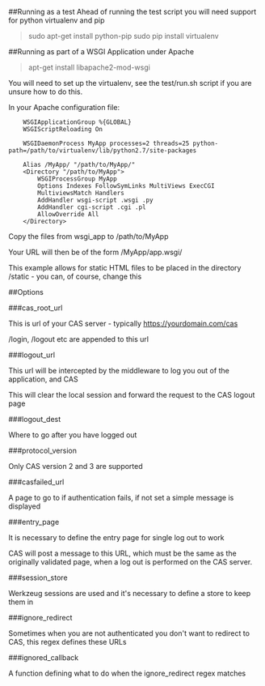 
##Running as a test
Ahead of running the test script you will need support for python virtualenv and pip

> sudo apt-get install python-pip
> sudo pip install virtualenv

##Running as part of a WSGI Application under Apache

> apt-get install libapache2-mod-wsgi

You will need to set up the virtualenv, see the test/run.sh script if you are unsure how to do this.

In your Apache configuration file:

```
    WSGIApplicationGroup %{GLOBAL}
    WSGIScriptReloading On

    WSGIDaemonProcess MyApp processes=2 threads=25 python-path=/path/to/virtualenv/lib/python2.7/site-packages

    Alias /MyApp/ "/path/to/MyApp/"
    <Directory "/path/to/MyApp">
        WSGIProcessGroup MyApp
        Options Indexes FollowSymLinks MultiViews ExecCGI
        MultiviewsMatch Handlers
        AddHandler wsgi-script .wsgi .py
        AddHandler cgi-script .cgi .pl
        AllowOverride All
    </Directory>
```

Copy the files from wsgi_app to /path/to/MyApp

Your URL will then be of the form /MyApp/app.wsgi/

This example allows for static HTML files to be placed in the directory /static - you can, of course, change this

##Options

###cas_root_url

This is url of your CAS server - typically https://yourdomain.com/cas

/login, /logout etc are appended to this url

###logout_url

This url will be intercepted by the middleware to log you out of the application, and CAS

This will clear the local session and forward the request to the CAS logout page

###logout_dest

Where to go after you have logged out

###protocol_version

Only CAS version 2 and 3 are supported

###casfailed_url

A page to go to if authentication fails, if not set a simple message is displayed

###entry_page

It is necessary to define the entry page for single log out to work

CAS will post a message to this URL, which must be the same as the originally validated page, when a log out is performed on the CAS server.

###session_store

Werkzeug sessions are used and it's necessary to define a store to keep them in

###ignore_redirect

Sometimes when you are not authenticated you don't want to redirect to CAS, this regex defines these URLs

###ignored_callback

A function defining what to do when the ignore_redirect regex matches



